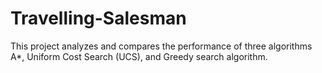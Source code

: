 # Travelling-Salesman

This project analyzes and compares the performance of three algorithms A*, Uniform Cost Search (UCS), and Greedy search algorithm. 
